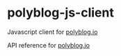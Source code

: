 # polyblog-js-client

Javascript client for [polyblog.io](https://www.polyblog.io/)

API reference for [polyblog.io](https://www.polyblog.io/api-reference)
